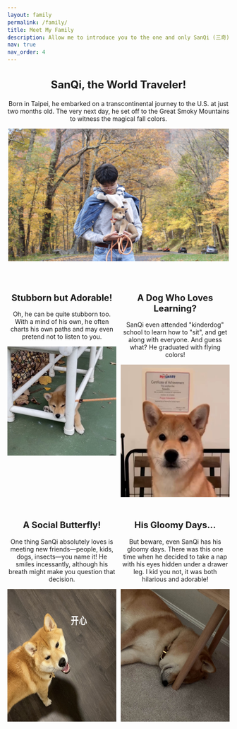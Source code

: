 ```yaml
---
layout: family
permalink: /family/
title: Meet My Family
description: Allow me to introduce you to the one and only SanQi (三奇), my Shiba Inu, yes, the one on Dogecoin! He's been my loyal companion through the challenging times of my Ph.D. study.
nav: true
nav_order: 4
---
```


<div style="text-align: center; margin-bottom: 40px;">
  <h2 style="font-size: 24px;"><strong>SanQi, the World Traveler!</strong></h2>
  <p>Born in Taipei, he embarked on a transcontinental journey to the U.S. at just two months old. The very next day, he set off to the Great Smoky Mountains to witness the magical fall colors. </p>
  <img src="/assets/img/sanqi/fallcolor.jpg" alt="Fall Colors" width="500" height="300">
</div>

<div style="display: flex; justify-content: center; margin-bottom: 20px;">
  <div style="text-align: center; width: 50%; margin-right: 10px;">
    <h2 style="font-size: 20px;"><strong>Stubborn but Adorable!</strong></h2>
    <p>Oh, he can be quite stubborn too. With a mind of his own, he often charts his own paths and may even pretend not to listen to you.</p>
    <img src="/assets/img/sanqi/stubborn.jpg" alt="Stubborn" width="300">
  </div>
  <div style="text-align: center; width: 50%;">
    <h2 style="font-size: 20px;"><strong>A Dog Who Loves Learning?</strong></h2>
    <p>SanQi even attended "kinderdog" school to learn how to "sit", and get along with everyone. And guess what? He graduated with flying colors!</p>
    <img src="/assets/img/sanqi/graduation.jpg" alt="Graduation" width="300" height="300">
   </div>
</div>

<div style="display: flex; justify-content: center; margin-bottom: 20px;">
   <div style="text-align: center; width: 50%; margin-right: 10px;">
    <h2 style="font-size: 20px;"><strong>A Social Butterfly!</strong></h2>
    <p>One thing SanQi absolutely loves is meeting new friends—people, kids, dogs, insects—you name it! He smiles incessantly, although his breath might make you question that decision.</p>
    <img src="/assets/img/sanqi/smile.jpg" alt="Infectious Smile" width="300" height="300">
  </div>
  <div style="text-align: center; width: 50%;">
    <h2 style="font-size: 20px;"><strong>His Gloomy Days...</strong></h2>
    <p>But beware, even SanQi has his gloomy days. There was this one time when he decided to take a nap with his eyes hidden under a drawer leg. I kid you not, it was both hilarious and adorable!</p>
    <img src="/assets/img/sanqi/sleep.jpeg" alt="Funny Nap" width="300" height="300">
  </div>
</div>
